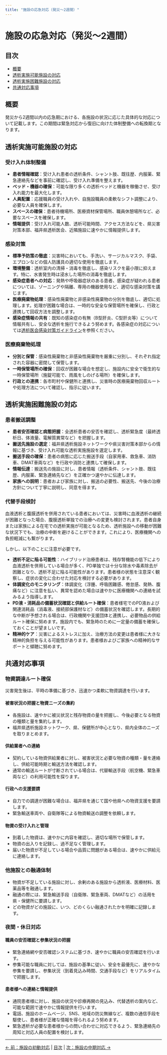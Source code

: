 ```yaml
---
title: "施設の応急対応（発災〜2週間）"
---
```


# 施設の応急対応（発災〜2週間）

## 目次

- [概要](#概要)
- [透析実施可能施設の対応](#透析実施可能施設の対応)
- [透析実施困難施設の対応](#透析実施困難施設の対応)
- [共通対応事項](#共通対応事項)

## 概要

発災から2週間以内の応急期における、各施設の状況に応じた具体的な対応について記載します。この期間は緊急対応から復旧に向けた体制整備への転換期となります。

## 透析実施可能施設の対応

### 受け入れ体制整備

- **患者情報確認**：受け入れ患者の透析条件、シャント肢、既往歴、内服薬、緊急連絡先などを事前に確認し、受け入れ準備を整えます。
- **ベッド・機器の確保**：可能な限り多くの透析ベッドと機器を稼働させ、受け入れ能力を最大化します。
- **人員配置**：応援職員の受け入れや、自施設職員の柔軟なシフト調整により、必要な人員を確保します。
- **スペースの確保**：患者待機場所、医療資材保管場所、職員休憩場所など、必要なスペースを確保します。
- **情報提供**：受け入れ可能人数、透析可能時間、アクセス方法などを、県災害対策本部、福井県透析医会、近隣施設に速やかに情報提供します。

### 感染対策

- **標準予防策の徹底**：災害時においても、手洗い、サージカルマスク、手袋、エプロンなどの個人防護具の適切な使用を徹底します。
- **環境整備**：透析室内の清掃・消毒を徹底し、感染リスクを最小限に抑えます。特に、水害発生時は浸水した場所の消毒を徹底します。
- **感染症患者への対応**：発熱や呼吸器症状のある患者、感染症が疑われる患者については、ゾーニングや隔離、専用の機器使用など、適切な感染対策を講じます。
- **医療廃棄物処理**：感染性廃棄物と非感染性廃棄物の分別を徹底し、適切に処理します。処理が困難な場合は、一時的な安全な保管場所を確保し、行政と連携して回収方法を調整します。
- **感染症情報の共有**：既知の感染症の有無（B型肝炎、C型肝炎等）について情報共有し、安全な透析を施行できるよう努めます。各感染症の対応については[透析医会感染対策ガイドライン](https://www.touseki-ikai.or.jp/htm/05_publish/doc_m_and_g/20231231_infection_control_guideline.pdf)を参照ください。

### 医療廃棄物処理

- **分別と保管**：感染性廃棄物と非感染性廃棄物を厳重に分別し、それぞれ指定された容器に密閉して保管します。
- **一時保管場所の確保**：回収が困難な場合を想定し、施設内に安全で衛生的な一時保管場所（施錠可能で、雨風をしのげる場所）を確保します。
- **行政との連携**：各市町村や保健所と連携し、災害時の医療廃棄物回収ルートや処理方法について確認し、指示に従います。

## 透析実施困難施設の対応

### 患者搬送調整

- **患者安否確認と病態把握**：全透析患者の安否を確認し、透析緊急度（最終透析日、体液量、電解質異常など）を把握します。
- **搬送先施設の選定**：福井県透析施設ネットワークや県災害対策本部からの情報に基づき、受け入れ可能な透析実施施設を選定します。
- **搬送手段の確保**：患者の病態に応じた搬送手段（自家用車、救急車、消防車、DMAT車両など）を行政や消防と連携して確保します。
- **情報伝達**：搬送先の施設に対し、患者情報（透析条件、シャント肢、既往歴、内服薬、緊急連絡先など）を正確かつ速やかに伝達します。
- **家族への説明**：患者および家族に対し、搬送の必要性、搬送先、今後の治療方針について丁寧に説明し、同意を得ます。

### 代替手段検討

血液透析と腹膜透析を併用されている患者においては、災害時に血液透析の継続が困難となった場合、腹膜透析単独での治療への変更も検討されます。患者自身または家族による在宅での透析実施が可能となるため、透析施設への移動が困難な状況下でも、治療の中断を避けることができます。これにより、医療機関への負担軽減にも繋がります。

しかし、以下のことに注意が必要です。

- **透析不足に陥る可能性**：ハイブリッド治療患者は、残存腎機能の低下により血液透析を併用している場合が多く、PD単独では十分な除水や毒素除去が困難となり、透析不足に陥る可能性があります。患者様の状態を注意深く観察し、症状の変化に合わせた対応を検討する必要があります。
- **体調変化のモニタリング**：体調変化（浮腫、呼吸困難感、倦怠感、発熱、腹痛など）に注意を払い、異常を認めた場合は速やかに医療機関への連絡を試みるよう指導します。
- **PD液・消耗品の備蓄状況確認と供給ルート確保**：患者様宅でのPD液および関連消耗品（消毒液、接続部保護材など）の備蓄状況を確認します。長期的な中断が予想される場合は、行政機関や支援団体と連携し、必要物品の供給ルート確保に努めます。施設内でも、緊急時のために一定量の備蓄を確保しておくことが望ましいです。
- **精神的ケア**：災害によるストレスに加え、治療方法の変更は患者様に大きな精神的負担を与える可能性があります。患者様およびご家族への精神的なサポートと傾聴に努めます。

## 共通対応事項

### 物資調達ルート確保

災害発生後は、平時の準備に基づき、迅速かつ柔軟に物資調達を行います。

#### 被害状況の把握と物資ニーズの集約

- 各施設は、速やかに被災状況と残存物資の量を把握し、今後必要となる物資の種類と量を集約します。
- 福井県透析施設ネットワーク、県、保健所が中心となり、県内全体のニーズを取りまとめます。

#### 供給業者への連絡

- 契約している物資供給業者に対し、被害状況と必要な物資の種類・量を連絡し、供給可能時期と輸送方法を確認します。
- 通常の輸送ルートが寸断されている場合は、代替輸送手段（航空機、緊急車両など）の利用可能性を探ります。

#### 行政への支援要請

- 自力での調達が困難な場合は、福井県を通じて国や他県への物資支援を要請します。
- 緊急輸送車両や、自衛隊等による物資輸送の調整を依頼します。

#### 物資の受け入れと管理

- 到着した物資は、速やかに内容を確認し、適切な場所で保管します。
- 物資の出入りを記録し、過不足なく管理します。
- 届いた物資が不足している場合や品質に問題がある場合は、速やかに供給元に連絡します。

### 他施設との融通体制

- 物資が不足している施設に対し、余剰のある施設から透析液、医療材料、医薬品等を融通します。
- 融通の際には、緊急輸送手段（自衛隊、緊急車両、DMATなど）の活用を県・保健所に要請します。
- どの物資がどの施設に、いつ、どのくらい融通されたかを明確に記録します。

### 夜間・休日対応

#### 職員の安否確認と参集状況の把握

- 緊急連絡網や安否確認システムに基づき、速やかに職員の安否確認を行います。
- 参集可能な職員に対しては、施設の基準に従い、安全を最優先に、速やかな参集を要請し、参集状況（到着見込み時間、交通手段など）をリアルタイムで把握します。

#### 患者様への連絡と情報提供

- 通院患者様に対し、施設の状況や診療再開の見込み、代替透析の案内など、可能な範囲で速やかに情報提供を行います。
- 電話、施設のホームページ、SNS、地域の防災無線など、複数の通信手段を駆使し、患者様が正確な情報を得られるよう努めます。
- 緊急透析が必要な患者様からの問い合わせに対応できるよう、緊急連絡先の周知と対応人員の配置を検討します。

---
[← 前：施設の初動対応](01-施設の初動対応（発災直後）.md) | [目次](index.md) | [次：施設の中期対応 →](03-施設の中期対応（2週以降）.md)
